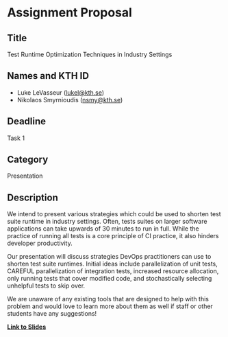 # Assignment Proposal

## Title

Test Runtime Optimization Techniques in Industry Settings

## Names and KTH ID

- Luke LeVasseur (lukel@kth.se)
- Nikolaos Smyrnioudis (nsmy@kth.se)

## Deadline

Task 1

## Category

Presentation

## Description

We intend to present various strategies which could be used to shorten test suite runtime in industry settings.
Often, tests suites on larger software applications can take upwards of 30 minutes to run in full. While the practice of
running all tests is a core principle of CI practice, it also hinders developer productivity. 

Our presentation will discuss strategies DevOps practitioners can use to shorten test suite runtimes. Initial ideas
include parallelization of unit tests, CAREFUL parallelization of integration tests, increased resource allocation, only
running tests that cover modified code, and stochastically selecting unhelpful tests to skip over.

We are unaware of any existing tools that are designed to help with this problem and would love to learn more about them
as well if staff or other students have any suggestions!

[**Link to Slides**](https://docs.google.com/presentation/d/1fxVVDAhoezaCJJZkfKGKHQGaOTF-I8HzEvOwiXUmsBA/edit?usp=sharing)